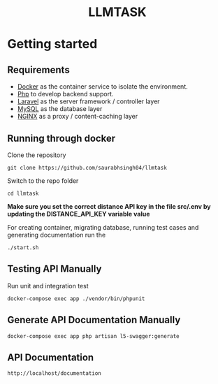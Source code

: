 # <p align="center">LLMTASK</p>
# Getting started

## Requirements

- [Docker](https://www.docker.com/) as the container service to isolate the environment.
- [Php](https://php.net/) to develop backend support.
- [Laravel](https://laravel.com) as the server framework / controller layer
- [MySQL](https://mysql.com/) as the database layer
- [NGINX](https://docs.nginx.com/nginx/admin-guide/content-cache/content-caching/) as a proxy / content-caching layer

## Running through docker

Clone the repository

    git clone https://github.com/saurabhsingh04/llmtask

Switch to the repo folder

    cd llmtask

**Make sure you set the correct distance API key in the file src/.env by updating the DISTANCE_API_KEY variable value**

For creating container, migrating database, running test cases and generating documentation  run the

	./start.sh

## Testing API Manually

Run unit and integration test

	docker-compose exec app ./vendor/bin/phpunit

## Generate API Documentation Manually

	docker-compose exec app php artisan l5-swagger:generate

## API Documentation

	http://localhost/documentation
